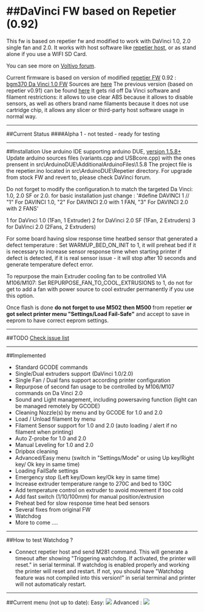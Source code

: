 ##DaVinci FW based on Repetier (0.92)
============================

This fw is based on repetier fw and modified to work with DaVinci 1.0, 2.0 single fan and 2.0.
It works with host software like [repetier host](http://repetier.com), or as stand alone if you use a WIFI SD Card.

You can see more on [Voltivo forum](http://voltivo.com/forum/davinci-firmware).

Current firmware is based on version of  modified [repetier FW](https://github.com/repetier/Repetier-Firmware) 0.92 : [bgm370 Da Vinci 1.0 FW](https://github.com/bgm370/Repetier-Firmware)
Sources are [here](https://github.com/luc-github/Repetier-Firmware-0.92)
The previous version (based on repetier v0.91) can be found [here](https://github.com/luc-github/Repetier-Firmware)
It gets rid off Da Vinci software and filament restrictions: it allows to use clear ABS because it allows to disable sensors, as well as others brand name filaments because it does not use cartridge chip, it allows any slicer or third-party host software usage in normal way.

***
##Current Status
####Alpha 1 - not tested - ready for testing

***
##Installation
Use arduino IDE supporting arduino DUE, [version 1.5.8+](http://arduino.cc/en/Main/Software#toc3)
 Update arduino sources files (variants.cpp and USBcore.cpp) with the ones prensent in src\ArduinoDUE\AdditionalArduinoFiles\1.5.8
The project file is the repetier.ino located in src\ArduinoDUE\Repetier directory.
For upgrade from stock FW and revert to, please check DaVinci forum.

Do not forget to modify the configuration.h to match the targeted Da Vinci: 1.0, 2.0 SF or 2.0.
for basic installation just change :
'#define DAVINCI 1 // "1" For DAVINCI 1.0, "2" For DAVINCI 2.0 with 1 FAN, "3" For DAVINCI 2.0 with 2 FANS</code>'

  1 for DaVinci 1.0 (1Fan, 1 Extruder)
  2 for DaVinci 2.0 SF (1Fan, 2 Extruders)
  3 for DaVinci 2.0  (2Fans, 2 Extruders)

For some board having slow response time heatbed sensor that generated a defect temperature :
Set WARMUP_BED_ON_INIT to 1, it will preheat bed if it is necessary to increase sensor response time when starting printer if defect is detected, if it is real sensor issue - it will stop after 10 seconds and generate temperature defect error.

To repurpose the main Extruder cooling fan to be controlled VIA M106/M107:
Set REPURPOSE_FAN_TO_COOL_EXTRUSIONS to 1, do not for get to add a fan with power source to cool extruder permanently if you use this option.

Once flash is done <B>do not forget to use M502 then M500 </B>from repetier <B>or got select printer menu "Settings/Load Fail-Safe"</B> and accept to save in eeprom to have correct eeprom settings.

***
##TODO
[Check issue list](https://github.com/luc-github/Repetier-Firmware-0.92/issues)

***
##Implemented
* Standard GCODE commands
* Single/Dual extruders support (DaVinci 1.0/2.0)
* Single Fan / Dual fans support according printer configuration
* Repurpose of second fan usage to be controlled by M106/M107 commands on Da Vinci 2.0
* Sound and Light management, including powersaving function (light can be managed remotely by GCODE)
* Cleaning Nozzle(s) by menu and by GCODE for 1.0 and 2.0
* Load / Unload filament by menu
* Filament Sensor support for 1.0 and 2.0 (auto loading / alert if no filament when printing)
* Auto Z-probe for 1.0 and 2.0
* Manual Leveling for 1.0 and 2.0
* Dripbox cleaning
* Advanced/Easy menu (switch in "Settings/Mode" or using Up key/Right key/ Ok key in same time)
* Loading FailSafe settings
* Emergency stop (Left key/Down key/Ok key  in same time)
* Increase extruder temperature range to 270C and bed to 130C
* Add temperature control on extruder to avoid movement if too cold
* Add fast switch (1/10/100mm) for manual position/extrusion
* Preheat bed for slow response time heat bed sensors
* Several fixes from original FW
* Watchdog
* More to come ....

***
##How to test Watchdog ?
* Connect repetier host and send M281 command.
This will generate a timeout  after showing "Triggering watchdog. If activated, the printer will reset." in serial terminal.
If watchdog is enabled properly and working the printer will reset and restart.
If not, you should have "Watchdog feature was not compiled into this version!" in serial terminal and printer will not automaticaly restart.


***
##Current menu (not up to date):
Easy: <img src='https://cloud.githubusercontent.com/assets/8822552/4748170/bfa0b7e8-5a69-11e4-80b7-02b9c99fe122.png'>
Advanced :  <img src='https://cloud.githubusercontent.com/assets/8822552/4748932/bebab9e2-5a7c-11e4-8fea-cdbe3d70820c.png'>

